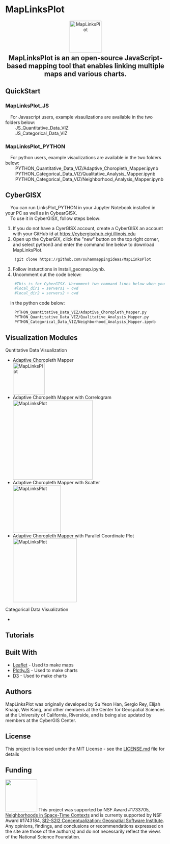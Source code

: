 # MapLinksPlot

<p align="center">
<img height=100 src="http://su-gis.iptime.org/MapLinksPlot/images/MapLinksPlot_logo.PNG" alt="MapLinksPlot"/>
</p>

<h2 align="center" style="margin-top:-10px">MapLinksPlot is an an open-source JavaScript-based mapping tool that enables linking multiple maps and various charts.</h2> 

## QuickStart
### MapLinksPlot_JS
&nbsp;&nbsp;&nbsp;&nbsp;For Javascript users, example visaulizations are available in the two folders below:<br/>
&nbsp;&nbsp;&nbsp;&nbsp;&nbsp;&nbsp;&nbsp;&nbsp;JS_Quantitative_Data_VIZ<br/>
&nbsp;&nbsp;&nbsp;&nbsp;&nbsp;&nbsp;&nbsp;&nbsp;JS_Categorical_Data_VIZ<br/>
### MapLinksPlot_PYTHON
&nbsp;&nbsp;&nbsp;&nbsp;For python users, example visaulizations are available in the two folders below:
&nbsp;&nbsp;&nbsp;&nbsp;&nbsp;&nbsp;&nbsp;&nbsp;PYTHON_Quantitative_Data_VIZ/Adaptive_Choropleth_Mapper.ipynb
&nbsp;&nbsp;&nbsp;&nbsp;&nbsp;&nbsp;&nbsp;&nbsp;PYTHON_Categorical_Data_VIZ/Qualitative_Analysis_Mapper.ipynb
&nbsp;&nbsp;&nbsp;&nbsp;&nbsp;&nbsp;&nbsp;&nbsp;PYTHON_Categorical_Data_VIZ/Neighborhood_Analysis_Mapper.ipynb
## CyberGISX
&nbsp;&nbsp;&nbsp;&nbsp;You can run LinksPlot_PYTHON in your Jupyter Notebook installed in your PC as well as in CybearGISX.<br/>
&nbsp;&nbsp;&nbsp;&nbsp;To use it in CyberGISX, follow steps below:
1. If you do not have a CyerGISX account, create a CyberGISX an account with your GitHub id at https://cybergisxhub.cigi.illinois.edu
2. Open up the CyberGIX, click the "new" button on the top right corner, and select python3 and enter the command line below to download MapLinksPlot.
```bash
	!git clone https://github.com/suhanmappingideas/MapLinksPlot
```    
3. Follow insturctions in Install_geosnap.ipynb.
4. Uncomment out the code below:

```bash  
	#This is for CyberGISX. Uncomment two command lines below when you run in CyberGIX Environment
	#local_dir1 = servers1 + cwd 
	#local_dir2 = servers2 + cwd
```   
&nbsp;&nbsp;&nbsp;&nbsp;in the python code below: <br/>

```bash  
	PYTHON_Quantitative_Data_VIZ/Adaptive_Choropleth_Mapper.py 
	PYTHON_Quantitative_Data_VIZ/Qualitative_Analysis_Mapper.py  
	PYTHON_Categorical_Data_VIZ/Neighborhood_Analysis_Mapper.ipynb
``` 
 
## Visualization Modules
Quntitative Data Visualization
<ul>
        <li>Adaptive Choropleth Mapper </li>
        <img height=100 src="http://su-gis.iptime.org/MapLinksPlot/images/ACM.PNG" alt="MapLinksPlot"/>
        <li>Adaptive Choropelth Mapper with Correlogram</li>
        <img height=250 src="http://su-gis.iptime.org/MapLinksPlot/images/ACM_Correlogram.PNG" alt="MapLinksPlot"/>
        <li>Adaptive Choropleth Mapper with Scatter</li>
      <img height=150 src="http://su-gis.iptime.org/MapLinksPlot/images/ACM_Scatter.PNG" alt="MapLinksPlot"/>
        <li>Adaptive Choropleth Mapper with Parallel Coordinate Plot </li>
         <img height=200 src="http://su-gis.iptime.org/MapLinksPlot/images/ACM_PCP.PNG.PNG" alt="MapLinksPlot"/>
</ul>     
             
Categorical Data Visualization
<ul>
        <li> </li>
</ul> 

## Tutorials

## Built With

* [Leaflet](https://leafletjs.com) - Used to make maps
* [PlotlyJS](https://plot.ly/javascript/) - Used to make charts
* [D3](https://d3js.org/) - Used to make charts


## Authors

MapLinksPlot was originally developed by Su Yeon Han, Sergio Rey, Elijah Knaap, Wei Kang, and other members at the Center for Geospatial Sciences at the University of California, Riverside, and is being also updated by members at the CyberGIS Center.


## License

This project is licensed under the MIT License - see the [LICENSE.md](LICENSE.md) file for details

## Funding

<img src="images/nsf_logo.jpg" width=100 /> This project was supported by NSF Award #1733705,
[Neighborhoods in Space-Time Contexts](https://www.nsf.gov/awardsearch/showAward?AWD_ID=1733705&HistoricalAwards=false) and is currenty supported by NSF Award #1743184,
[SI2-S2I2 Conceptualization: Geospatial Software Institute](https://www.nsf.gov/awardsearch/showAward?AWD_ID=1743184). Any opinions, findings, and conclusions or recommendations expressed on the site are those of the author(s) and do not necessarily reflect the views of the National Science Foundation.




